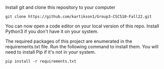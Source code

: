 Install git and clone this repository to your computer
```
git clone https://github.com/kartikson1/Group3-CSC510-Fall22.git
```
You can now open a code editor on your local version of this repo.
Install Python3 if you don't have it on your system.

The required packages of this project are enumerated in the requirements.txt file. Run the following command to install them. You will need to install Pip if it's not in your system.
```
pip install -r requirements.txt
```
